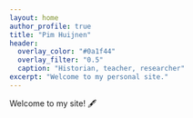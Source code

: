 ```yaml
---
layout: home
author_profile: true
title: "Pim Huijnen"
header:
  overlay_color: "#0a1f44"
  overlay_filter: "0.5"
  caption: "Historian, teacher, researcher"
excerpt: "Welcome to my personal site."
---
```


Welcome to my site! 🖋️

